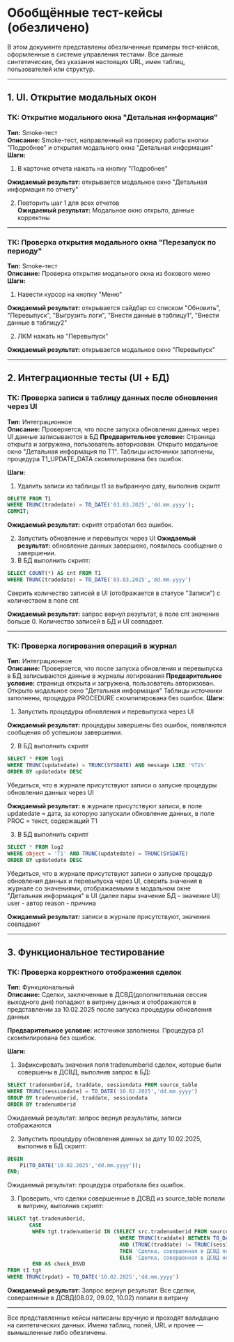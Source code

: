 # Обобщённые тест-кейсы (обезличено)

В этом документе представлены обезличенные примеры тест-кейсов, оформленные в системе управления тестами. Все данные синтетические, без указания настоящих URL, имен таблиц, пользователей или структур.

---

## 1. UI. Открытие модальных окон

### ТК: Открытие модального окна "Детальная информация"
**Тип:** Smoke-тест  
**Описание:** Smoke-тест, направленный на проверку работы кнопки "Подробнее" и открытия модального окна
"Детальная информация"
**Шаги:**
1. В карточке отчета нажать на кнопку "Подробнее"

**Ожидаемый результат:** открывается модальное окно "Детальная информация по отчету"

2. Повторить шаг 1 для всех отчетов  
**Ожидаемый результат:** Модальное окно открыто, данные корректны

---

### ТК: Проверка открытия модального окна "Перезапуск по периоду"
**Тип:** Smoke-тест  
**Описание:** Проверка открытия модального окна из бокового меню  
**Шаги:**
1. Навести курсор на кнопку "Меню"

**Ожидаемый результат:** открывается сайдбар со списком "Обновить", "Перевыпуск", "Выгрузить логи", 
    "Внести данные в таблицу1", "Внести данные в таблицу2"

2. ЛКМ нажать на "Перевыпуск"

**Ожидаемый результат:** открывается модальное окно "Перевыпуск"

---

## 2. Интеграционные тесты (UI + БД)

### ТК: Проверка записи в таблицу данных после обновления через UI
**Тип:** Интеграционное  
**Описание:** Проверяется, что после запуска обновления данных через UI данные записываются в БД
**Предварительное условие:** Страница открыта и загружена, пользователь авторизован. Открыто модальное окно
"Детальная информация по T1". Таблицы источники заполнены, процедура T1_UPDATE_DATA скомпилирована без ошибок.

**Шаги:**
1. Удалить записи из таблицы t1 за выбранную дату, выполнив скрипт

```sql 
DELETE FROM T1 
WHERE TRUNC(tradedate) = TO_DATE('03.03.2025','dd.mm.yyyy'); 
COMMIT;
```

**Ожидаемый результат:** скрипт отработал без ошибок.

2. Запустить обновление и перевыпуск через UI
**Ожидаемый результат:** обновление данных завершено, появилось сообщение о завершении.
3. В БД выполнить скрипт:

```sql 
SELECT COUNT(*) AS cnt FROM T1
WHERE TRUNC(tradedate) = TO_DATE('03.03.2025','dd.mm.yyyy')
```
Сверить количество записей в UI (отображается в статусе "Записи") с количеством в поле cnt

**Ожидаемый результат:** запрос вернул результат, в поле cnt значение больше 0. Количество записей в БД и UI совпадает.

---

### ТК: Проверка логирования операций в журнал
**Тип:** Интеграционное  
**Описание:** Проверяется, что после запуска обновления и перевыпуска в БД записываются данные в журналы логирования
**Предварительное условие:** страница открыта и загружена, пользователь авторизован. Открыто модальное окно "Детальная информация"
Таблицы источники заполнены, процедура PROCEDURE скомпилирована без ошибок.
**Шаги:**
1. Запустить процедуры обновления и перевыпуска через UI

**Ожидаемый результат:** процедуры завершены без ошибок, появляются сообщения об успешном завершении.

2. В БД выполнить скрипт

```sql 
SELECT * FROM log1
WHERE TRUNC(updatedate) = TRUNC(SYSDATE) AND message LIKE '%T1%'
ORDER BY updatedate DESC
```

Убедиться, что в журнале присутствуют записи о запуске процедуры обновления данных через UI

**Ожидаемый результат:** в журнале присутствуют записи, в поле updatedate = дата, за которую запускали обновление
данных, в поле PROC = текст, содержащий T1

3. В БД выполнить скрипт

```sql
SELECT * FROM log2
WHERE object = 'T1' AND TRUNC(updatedate) = TRUNC(SYSDATE)
ORDER BY updatedate DESC
```

Убедиться, что в журнале присутствуют записи о запуске процедур обновления данных и перевыпуска через UI,
сверить значения в журнале со значениями, отображаемыми в модальном окне "Детальная информация" в UI (далее пары значение БД - значение UI)
user - автор
reason - причина

**Ожидаемый результат:** записи в журнале присутствуют, значения совпадают


---

## 3. Функциональное тестирование


### ТК: Проверка корректного отображения сделок
**Тип:** Функциональный  
**Описание:** Сделки, заключенные в ДСВД(дополнительная сессия выходного дня) попадают в витрину данных и отображаются в представлении за 10.02.2025 после 
запуска процедуры обновления данных

**Предварительное условие:** источники заполнены. Процедура p1 скомпилирована без ошибок.

**Шаги:**
1. Зафиксировать значения поля tradenumberid сделок, которые были совершены в ДСВД, выполнив запрос в БД:

```sql
SELECT tradenumberid, traddate, sessiondata FROM source_table
WHERE TRUNC(sessiondate) = TO_DATE('10.02.2025','dd.mm.yyyy')
GROUP BY tradenumberid, traddate, sessiondata
ORDER BY tradenumberid
```
Ожидаемый результат: запрос вернул результаты, записи отображаются

2. Запустить процедуру обновления данных за дату 10.02.2025, выполнив в БД скрипт:

```sql
BEGIN
    P1(TO_DATE('10.02.2025','dd.mm.yyyy'));
END;
```

Ожидаемый результат: процедура отработала без ошибок.

3. Проверить, что сделки совершенные в ДСВД из source_table попали в витрину, выполнив скрипт:

```sql
SELECT tgt.tradenumberid,
       CASE
        WHEN tgt.tradenumberid IN (SELECT src.tradenumberid FROM source_table src
                                    WHERE TRUNC(traddate) BETWEEN TO_DATE('08.02.2025','dd.mm.yyyy') AND TO_DATE('10.02.2025','dd.mm.yyyy')
                                    AND (TRUNC(traddate) != TRUNC(sessiondata) OR TRUNC(traddate) = TO_DATE('10.02.2025','dd.mm.yyyy')))
                                    THEN 'Сделка, совершенная в ДСВД попала в витрину'
                                    ELSE 'Сделка, совершенная в ДСВД не попала в витрину'
        END AS check_DSVD
FROM t1 tgt
WHERE TRUNC(rpdat) = TO_DATE('10.02.2025','dd.mm.yyyy')
```
**Ожидаемый результат:** Запрос вернул результат. Все сделки, совершенные в ДСВД(08.02, 09.02, 10.02) попали в витрину

---

Все представленные кейсы написаны вручную и проходят валидацию на синтетических данных. Имена таблиц, полей, URL и прочее — вымышленные либо обезличены.
